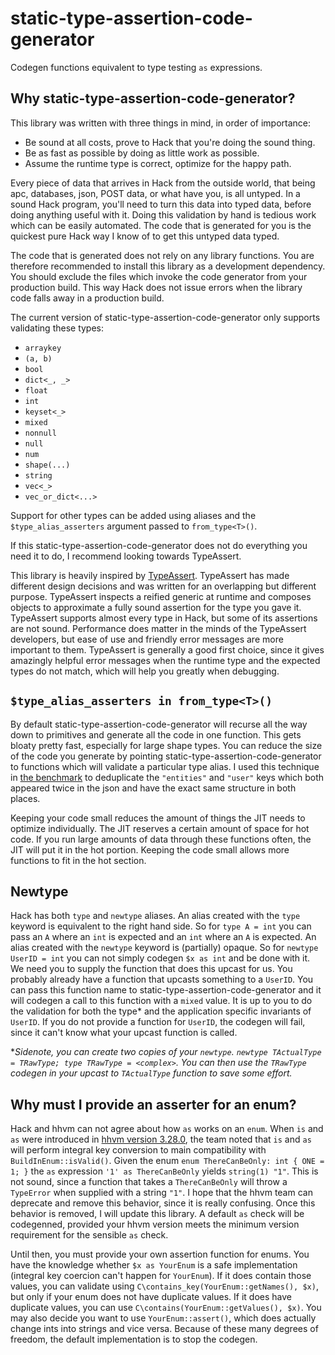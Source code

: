 # static-type-assertion-code-generator

Codegen functions equivalent to type testing `as` expressions.

## Why static-type-assertion-code-generator?

This library was written with three things in mind, in order of importance:

- Be sound at all costs, prove to Hack that you're doing the sound thing.
- Be as fast as possible by doing as little work as possible.
- Assume the runtime type is correct, optimize for the happy path.

Every piece of data that arrives in Hack from the outside world, that being apc, databases, json, POST data, or what have you, is all untyped. In a sound Hack program, you'll need to turn this data into typed data, before doing anything useful with it. Doing this validation by hand is tedious work which can be easily automated. The code that is generated for you is the quickest pure Hack way I know of to get this untyped data typed.

The code that is generated does not rely on any library functions. You are therefore recommended to install this library as a development dependency. You should exclude the files which invoke the code generator from your production build. This way Hack does not issue errors when the library code falls away in a production build.

The current version of static-type-assertion-code-generator only supports validating these types:

- `arraykey`
- `(a, b)`
- `bool`
- `dict<_, _>`
- `float`
- `int`
- `keyset<_>`
- `mixed`
- `nonnull`
- `null`
- `num`
- `shape(...)`
- `string`
- `vec<_>`
- `vec_or_dict<...>`

Support for other types can be added using aliases and the `$type_alias_asserters` argument passed to `from_type<T>()`.

If this static-type-assertion-code-generator does not do everything you need it to do, I recommend looking towards TypeAssert.

This library is heavily inspired by [TypeAssert](https://github.com/hhvm/type-assert). TypeAssert has made different design decisions and was written for an overlapping but different purpose. TypeAssert inspects a reified generic at runtime and composes objects to approximate a fully sound assertion for the type you gave it. TypeAssert supports almost every type in Hack, but some of its assertions are not sound. Performance does matter in the minds of the TypeAssert developers, but ease of use and friendly error messages are more important to them. TypeAssert is generally a good first choice, since it gives amazingly helpful error messages when the runtime type and the expected types do not match, which will help you greatly when debugging.

## `$type_alias_asserters in from_type<T>()`

By default static-type-assertion-code-generator will recurse all the way down to primitives and generate all the code in one function. This gets bloaty pretty fast, especially for large shape types. You can reduce the size of the code you generate by pointing static-type-assertion-code-generator to functions which will validate a particular type alias. I used this technique in [the benchmark](./benchmark/2-codegen.hack) to deduplicate the `"entities"` and `"user"` keys which both appeared twice in the json and have the exact same structure in both places.

Keeping your code small reduces the amount of things the JIT needs to optimize individually. The JIT reserves a certain amount of space for hot code. If you run large amounts of data through these functions often, the JIT will put it in the hot portion. Keeping the code small allows more functions to fit in the hot section.

## Newtype

Hack has both `type` and `newtype` aliases. An alias created with the `type` keyword is equivalent to the right hand side. So for `type A = int` you can pass an `A` where an `int` is expected and an `int` where an `A` is expected. An alias created with the `newtype` keyword is (partially) opaque. So for `newtype UserID = int` you can not simply codegen `$x as int` and be done with it. We need you to supply the function that does this upcast for us. You probably already have a function that upcasts something to a `UserID`. You can pass this function name to static-type-assertion-code-generator and it will codegen a call to this function with a `mixed` value. It is up to you to do the validation for both the type\* and the application specific invariants of `UserID`. If you do not provide a function for `UserID`, the codegen will fail, since it can't know what your upcast function is called.

\*_Sidenote, you can create two copies of your `newtype`. `newtype TActualType = TRawType; type TRawType = <complex>`. You can then use the `TRawType` codegen in your upcast to `TActualType` function to save some effort._

## Why must I provide an asserter for an enum?

Hack and hhvm can not agree about how `as` works on an `enum`. When `is` and `as` were introduced in [hhvm version 3.28.0](https://hhvm.com/blog/2018/08/28/hhvm-3.28.0.html), the team noted that `is` and `as` will perform integral key conversion to main compatibility with `BuildInEnum::isValid()`. Given the enum `enum ThereCanBeOnly: int { ONE = 1; }` the `as` expression `'1' as ThereCanBeOnly` yields `string(1) "1"`. This is not sound, since a function that takes a `ThereCanBeOnly` will throw a `TypeError` when supplied with a string `"1"`. I hope that the hhvm team can deprecate and remove this behavior, since it is really confusing. Once this behavior is removed, I will update this library. A default `as` check will be codegenned, provided your hhvm version meets the minimum version requirement for the sensible `as` check.

Until then, you must provide your own assertion function for enums. You have the knowledge whether `$x as YourEnum` is a safe implementation (integral key coercion can't happen for `YourEnum`). If it does contain those values, you can validate using `C\contains_key(YourEnum::getNames(), $x)`, but only if your enum does not have duplicate values. If it does have duplicate values, you can use `C\contains(YourEnum::getValues(), $x)`. You may also decide you want to use `YourEnum::assert()`, which does actually change ints into strings and vice versa. Because of these many degrees of freedom, the default implementation is to stop the codegen.
